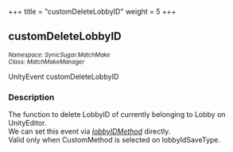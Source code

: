 +++
title = "customDeleteLobbyID"
weight = 5
+++
## customDeleteLobbyID
<small>*Namespace: SynicSugar.MatchMake* <br>
*Class: MatchMakeManager* </small>

UnityEvent customDeleteLobbyID


### Description
The function to delete LobbyID of currently belonging to Lobby on UnityEditor. <br>
We can set this event via *[lobbyIDMethod](../MatchMakeManager/lobbyidmethod)* directly.<br>
Valid only when CustomMethod is selected on lobbyIdSaveType.